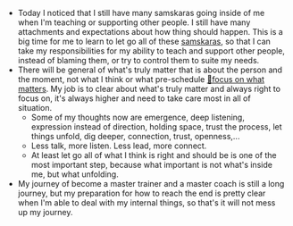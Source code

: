 - Today I noticed that I still have many samskaras going inside of me when I'm teaching or supporting other people. I still have many attachments and expectations about how thing should happen. This is a big time for me to learn to let go all of these [samskaras](<samskaras.md>), so that I can take my responsibilities for my ability to teach and support other people, instead of blaming them, or try to control them to suite my needs.
- There will be general of what's truly matter that is about the person and the moment, not what I think or what pre-schedule [🌱focus on what matters](<🌱focus on what matters.md>). My job is to clear about what's truly matter and always right to focus on, it's always higher and need to take care most in all of situation.
    - Some of my thoughts now are emergence, deep listening, expression instead of direction, holding space, trust the process, let things unfold, dig deeper, connection, trust, openness,...
    - Less talk, more listen. Less lead, more connect.
    - At least let go all of what I think is right and should be is one of the most important step, because what important is not what's inside me, but what unfolding.
- My journey of become a master trainer and a master coach is still a long journey, but my preparation for how to reach the end is pretty clear when I'm able to deal with my internal things, so that's it will not mess up my journey.
